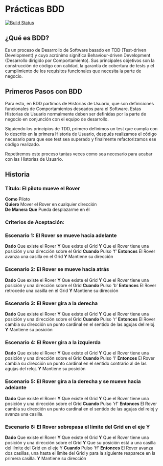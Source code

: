 <h1>Prácticas BDD</h1>

[![Build Status](https://travis-ci.org/RafaelCasuso/bdd-practice.svg?branch=master)](https://travis-ci.org/RafaelCasuso/bdd-practice)

<h2><strong>¿Qué es BDD?</strong></h2>

Es un proceso de Desarrollo de Software basado en TDD (Test-driven Development) y cuyo acrónimo significa Behaviour-driven
Development (Desarrollo dirigido por Comportamiento). Sus principales objetivos son la construcción de código con calidad,
la garantía de cobertura de tests y el cumplimiento de los requisitos funcionales que necesita la parte de negocio.


<h2><strong>Primeros Pasos con BDD</strong></h2>

Para esto, en BDD partimos de Historias de Usuario, que son definiciones funcionales de Comportamientos deseados para
el Software. Estas Historias de Usuario normalmente deben ser definidas por la parte de negocio en conjunción con el 
equipo de desarrollo.

Siguiendo los principios de TDD, primero definimos un test que cumpla con lo descrito en la primera Historia de Usuario,
después realizamos el código necesario para que ese test sea superado y finalmente refactorizamos ese código realizado.

Repetiremos este proceso tantas veces como sea necesario para acabar con las Historias de Usuario.

<h2><strong>Historia</strong></h2>

<h3><strong>Título:</strong> El piloto mueve el Rover</h3>

**Como** Piloto<br>
<strong>Quiero</strong> Mover el Rover en cualquier dirección<br>
<strong>De Manera Que</strong> Pueda desplazarme en él<br>

<h3><strong>Criterios de Aceptación:</strong></h3>
	<h3><strong>Escenario 1:</strong> El Rover se mueve hacia adelante</h3>
		<strong>Dado</strong> Que existe el Rover
		<strong>Y</strong> Que existe el Grid
		<strong>Y</strong> Que el Rover tiene una posición y una dirección sobre el Grid
		<strong>Cuando</strong> Pulso 'f'
		<strong>Entonces</strong> El Rover avanza una casilla en el Grid
		<strong>Y</strong> Mantiene su dirección
	<h3><strong>Escenario 2:</strong> El Rover se mueve hacia atrás</h3>
		<strong>Dado</strong> Que existe el Rover
		<strong>Y</strong> Que existe el Grid
		<strong>Y</strong> Que el Rover tiene una posición y una dirección sobre el Grid
		<strong>Cuando</strong> Pulso 'b'
		<strong>Entonces</strong> El Rover retrocede una casilla en el Grid
		<strong>Y</strong> Mantiene su dirección
	<h3><strong>Escenario 3:</strong> El Rover gira a la derecha</h3>
		<strong>Dado</strong> Que existe el Rover
		<strong>Y</strong> Que existe el Grid
		<strong>Y</strong> Que el Rover tiene una posición y una dirección sobre el Grid
		<strong>Cuando</strong> Pulso 'r'
    		<strong>Entonces</strong> El Rover cambia su dirección un punto cardinal en el sentido de las agujas del reloj.
		<strong>Y</strong> Mantiene su posición
	<h3><strong>Escenario 4:</strong> El Rover gira a la izquierda</h3>
		<strong>Dado</strong> Que existe el Rover
		<strong>Y</strong> Que existe el Grid
		<strong>Y</strong> Que el Rover tiene una posición y una dirección sobre el Grid
		<strong>Cuando</strong> Pulso 'l'
    <strong>Entonces</strong> El Rover cambia su dirección un punto cardinal en el sentido contrario al de las agujas       del reloj.
		<strong>Y</strong> Mantiene su posición
	<h3><strong>Escenario 5:</strong> El Rover gira a la derecha y se mueve hacia adelante</h3>
		<strong>Dado</strong> Que existe el Rover
		<strong>Y</strong> Que existe el Grid
		<strong>Y</strong> Que el Rover tiene una posición y una dirección sobre el Grid
		<strong>Cuando</strong> Pulso 'rf'
    <strong>Entonces</strong> El Rover cambia su dirección un punto cardinal en el sentido  de las agujas del reloj y       avanza una     casilla.
	<h3><strong>Escenario 6:</strong> El Rover sobrepasa el límite del Grid en el eje Y</h3>
		<strong>Dado</strong> Que existe el Rover
		<strong>Y</strong> Que existe el Grid
		<strong>Y</strong> Que el Rover tiene una posición y una dirección sobre el Grid
		<strong>Y</strong> Que su posición está a una casilla del límite del Grid en el eje Y
		<strong>Cuando</strong> Pulso 'ff'
    <strong>Entonces</strong> El Rover avanza dos casillas, una hasta el límite del Grid y para la siguiente reaparece      en la primera casilla.
		<strong>Y</strong> Mantiene su dirección




